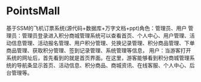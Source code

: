 # PointsMall
基于SSM的飞机订票系统(源代码+数据库+万字文档+ppt)角色：管理员、用户  管理员：管理员登录进入积分商城管理系统可以查看首页、个人中心、用户管理、活动信息管理、活动报名管理、用户积分管理、兑换记录管理、积分商品管理、下单商品管理、获取积分管理、签到记录管理、系统管理等信息，  用户：当游客打开系统的网址后，首先看到的就是首页界面。在这里，游客能够看到积分商城管理系统的导航条显示首页、活动信息、积分商品、商城资讯、在线客服、个人中心、后台管理等。

